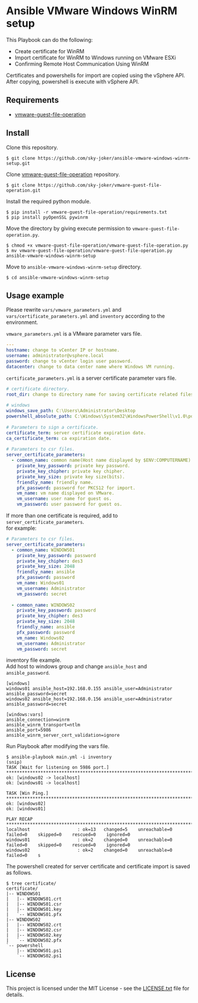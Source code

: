 # Ansible VMware Windows WinRM setup

This Playbook can do the following:

* Create certificate for WinRM
* Import certificate for WinRM to Windows running on VMware ESXi
* Confirming Remote Host Communication Using WinRM

Certificates and powershells for import are copied using the vSphere API.  
After copying, powershell is execute with vSphere API.

## Requirements

* [vmware-guest-file-operation](https://github.com/sky-joker/vmware-guest-file-operation)

## Install

Clone this repository.

```
$ git clone https://github.com/sky-joker/ansible-vmware-windows-winrm-setup.git
```

Clone [vmware-guest-file-operation](https://github.com/sky-joker/vmware-guest-file-operation) repository.

```
$ git clone https://github.com/sky-joker/vmware-guest-file-operation.git
```

Install the required python module.

```
$ pip install -r vmware-guest-file-operation/requirements.txt
$ pip install pyOpenSSL pywinrm
```

Move the directory by giving execute permission to `vmware-guest-file-operation.py`.

```
$ chmod +x vmware-guest-file-operation/vmware-guest-file-operation.py
$ mv vmware-guest-file-operation/vmware-guest-file-operation.py ansible-vmware-windows-winrm-setup
```

Move to `ansible-vmware-windows-winrm-setup` directory.

```
$ cd ansible-vmware-windows-winrm-setup
```

## Usage example

Please rewrite `vars/vmware_parameters.yml` and `vars/certificate_parameters.yml` and `inventory` according to the environment.

`vmware_parameters.yml` is a VMware parameter vars file.

```yaml
---
hostname: change to vCenter IP or hostname.
username: administrator@vsphere.local
password: change to vCenter login user password.
datacenter: change to data center name where Windows VM running.
```

`certificate_parameters.yml` is a server certificate parameter vars file.

```yaml
# certificate directory.
root_dir: change to directory name for saving certificate related files.
 
# windows
windows_save_path: C:\Users\Administrator\Desktop
powershell_absolute_path: C:\Windows\System32\WindowsPowerShell\v1.0\powershell.exe
 
# Parameters to sign a certificate.
certificate_term: server certificate expiration date.
ca_certificate_term: ca expiration date.
 
# Parameters to csr files.
server_certificate_parameters:
  - common_name: common name(Host name displayed by $ENV:COMPUTERNAME).
    private_key_password: private key password.
    private_key_chipher: private key chipher.
    private_key_size: private key size(bits).
    friendly_name: friendly name.
    pfx_password: password for PKCS12 for import.
    vm_name: vm name displayed on VMware.
    vm_username: user name for guest os.
    vm_password: user password for guest os.
```

If more than one certificate is required, add to `server_certificate_parameters`.  
for example:

```yaml
# Parameters to csr files.
server_certificate_parameters:
  - common_name: WINDOWS01
    private_key_password: password
    private_key_chipher: des3
    private_key_size: 2048
    friendly_name: ansible
    pfx_password: password
    vm_name: Windows01
    vm_username: Administrator
    vm_password: secret
 
  - common_name: WINDOWS02
    private_key_password: password
    private_key_chipher: des3
    private_key_size: 2048
    friendly_name: ansible
    pfx_password: password
    vm_name: Windows02
    vm_username: Administrator
    vm_password: secret
```

inventory file example.  
Add host to windows group and change `ansible_host` and `ansible_password`.

```
[windows]
windows01 ansible_host=192.168.0.155 ansible_user=Administrator ansible_password=secret
windows02 ansible_host=192.168.0.156 ansible_user=Administrator ansible_password=secret
 
[windows:vars]
ansible_connection=winrm
ansible_winrm_transport=ntlm
ansible_port=5986
ansible_winrm_server_cert_validation=ignore
```

Run Playbook after modifying the vars file.

```
$ ansible-playbook main.yml -i inventory
(snip)
TASK [Wait for listening on 5986 port.] *********************************************************************************************************************************************************
ok: [windows02 -> localhost]
ok: [windows01 -> localhost]
 
TASK [Win Ping.] ********************************************************************************************************************************************************************************
ok: [windows02]
ok: [windows01]
 
PLAY RECAP **************************************************************************************************************************************************************************************
localhost                  : ok=13   changed=5    unreachable=0    failed=0    skipped=0    rescued=0    ignored=0
windows01                  : ok=2    changed=0    unreachable=0    failed=0    skipped=0    rescued=0    ignored=0
windows02                  : ok=2    changed=0    unreachable=0    failed=0    s
```

The powershell created for server certificate and certificate import is saved as follows.

```
$ tree certificate/
certificate/
|-- WINDOWS01
|   |-- WINDOWS01.crt
|   |-- WINDOWS01.csr
|   |-- WINDOWS01.key
|   `-- WINDOWS01.pfx
|-- WINDOWS02
|   |-- WINDOWS02.crt
|   |-- WINDOWS02.csr
|   |-- WINDOWS02.key
|   `-- WINDOWS02.pfx
`-- powershell
    |-- WINDOWS01.ps1
    `-- WINDOWS02.ps1
```

## License

This project is licensed under the MIT License - see the [LICENSE.txt](https://github.com/sky-joker/ansible-vmware-windows-winrm-setup/blob/master/LICENSE.txt) file for details.

